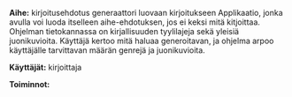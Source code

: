 **Aihe:** kirjoitusehdotus generaattori luovaan kirjoitukseen
Applikaatio, jonka avulla voi luoda itselleen aihe-ehdotuksen, jos ei keksi mitä kitjoittaa. Ohjelman tietokannassa on kirjallisuuden tyylilajeja sekä yleisiä juonikuvioita. Käyttäjä kertoo mitä haluaa generoitavan, ja ohjelma arpoo käyttäjälle tarvittavan määrän genrejä ja juonikuvioita.

**Käyttäjät:** kirjoittaja

**Toiminnot:** 
